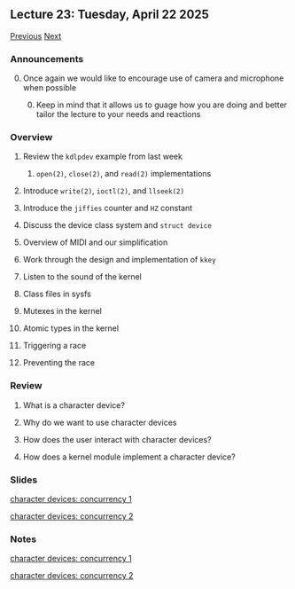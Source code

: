 ## Lecture 23: Tuesday, April 22 2025

[Previous](/lectures/L22.md) [Next](/lectures/L24.md)

### Announcements

0. Once again we would like to encourage use of camera and microphone when possible

    0. Keep in mind that it allows us to guage how you are doing and better tailor the lecture to your needs and reactions

### Overview

1. Review the `kdlpdev` example from last week

     1. `open(2)`, `close(2)`, and `read(2)` implementations

1. Introduce `write(2)`, `ioctl(2)`, and `llseek(2)`

1. Introduce the `jiffies` counter and `HZ` constant

1. Discuss the device class system and `struct device`

1. Overview of MIDI and our simplification

1. Work through the design and implementation of `kkey`

1. Listen to the sound of the kernel

1. Class files in sysfs

1. Mutexes in the kernel

1. Atomic types in the kernel

1. Triggering a race

1. Preventing the race

### Review

1. What is a character device?

1. Why do we want to use character devices

1. How does the user interact with character devices?

1. How does a kernel module implement a character device?

### Slides

[character devices: concurrency 1](/slides/chardevs2.html)

[character devices: concurrency 2](/slides/chardevs3.html)

### Notes

[character devices: concurrency 1](/slides/chardevs2.md)

[character devices: concurrency 2](/slides/chardevs3.md)
